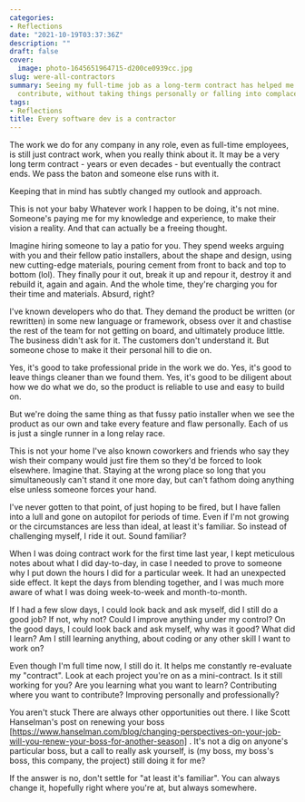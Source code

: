 ```yaml
---
categories:
- Reflections
date: "2021-10-19T03:37:36Z"
description: ""
draft: false
cover:
  image: photo-1645651964715-d200ce0939cc.jpg
slug: were-all-contractors
summary: Seeing my full-time job as a long-term contract has helped me improve and
  contribute, without taking things personally or falling into complacency.
tags:
- Reflections
title: Every software dev is a contractor
---
```



The work we do for any company in any role, even as full-time employees, is
still just contract work, when you really think about it. It may be a very long 
term contract - years or even decades - but eventually the contract ends. We
pass the baton and someone else runs with it.

Keeping that in mind has subtly changed my outlook and approach.

This is not your baby
Whatever work I happen to be doing, it's not mine. Someone's paying me for my
knowledge and experience, to make their vision a reality. And that can actually
be a freeing thought.

Imagine hiring someone to lay a patio for you. They spend weeks arguing with you
and their fellow patio installers, about the shape and design, using new
cutting-edge materials, pouring cement from front to back and top to bottom
(lol). They finally pour it out, break it up and repour it, destroy it and
rebuild it, again and again. And the whole time, they're charging you for their
time and materials. Absurd, right?

I've known developers who do that. They demand the product be written (or
rewritten) in some new language or framework, obsess over it and chastise the
rest of the team for not getting on board, and ultimately produce little. The
business didn't ask for it. The customers don't understand it. But someone chose
to make it their personal hill to die on.

Yes, it's good to take professional pride in the work we do. Yes, it's good to
leave things cleaner than we found them. Yes, it's good to be diligent about how
we do what we do, so the product is reliable to use and easy to build on.

But we're doing the same thing as that fussy patio installer when we see the
product as our own and take every feature and flaw personally. Each of us is
just a single runner in a long relay race.

This is not your home
I've also known coworkers and friends who say they wish their company would just
fire them so they'd be forced to look elsewhere. Imagine that. Staying at the
wrong place so long that you simultaneously can't stand it one more day, but
can't fathom doing anything else unless someone forces your hand.

I've never gotten to that point, of just hoping to be fired, but I have fallen
into a lull and gone on autopilot for periods of time. Even if I'm not growing
or the circumstances are less than ideal, at least it's familiar. So instead of
challenging myself, I ride it out. Sound familiar?

When I was doing contract work for the first time last year, I kept meticulous
notes about what I did day-to-day, in case I needed to prove to someone why I
put down the hours I did for a particular week. It had an unexpected side
effect. It kept the days from blending together, and I was much more aware of
what I was doing week-to-week and month-to-month.

If I had a few slow days, I could look back and ask myself, did I still do a
good job? If not, why not? Could I improve anything under my control? On the
good days, I could look back and ask myself, why was it good? What did I learn?
Am I still learning anything, about coding or any other skill I want to work on?

Even though I'm full time now, I still do it. It helps me constantly re-evaluate
my "contract". Look at each project you're on as a mini-contract. Is it still
working for you? Are you learning what you want to learn? Contributing where you
want to contribute? Improving personally and professionally?

You aren't stuck
There are always other opportunities out there. I like Scott Hanselman's post on 
renewing your boss
[https://www.hanselman.com/blog/changing-perspectives-on-your-job-will-you-renew-your-boss-for-another-season]
. It's not a dig on anyone's particular boss, but a call to really ask yourself,
is (my boss, my boss's boss, this company, the project) still doing it for me?

If the answer is no, don't settle for "at least it's familiar". You can always
change it, hopefully right where you're at, but always somewhere.
